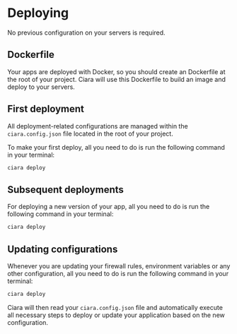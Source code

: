 # Deploying

No previous configuration on your servers is required.

## Dockerfile

Your apps are deployed with Docker, so you should create an Dockerfile at the root of your project. Ciara will use this Dockerfile to build an image and deploy to your servers.

## First deployment

All deployment-related configurations are managed within the `ciara.config.json` file located in the root of your project.

To make your first deploy, all you need to do is run the following command in your terminal:

```bash
ciara deploy
```

## Subsequent deployments

For deploying a new version of your app, all you need to do is run the following command in your terminal:

```bash
ciara deploy
```

## Updating configurations

Whenever you are updating your firewall rules, environment variables or any other configuration, all you need to do is run the following command in your terminal:

```bash
ciara deploy
```

Ciara will then read your `ciara.config.json` file and automatically execute all necessary steps to deploy or update your application based on the new configuration.

